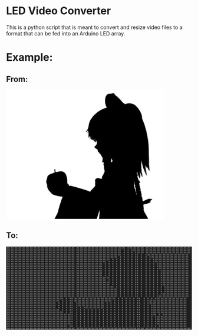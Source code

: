 # LED Video Converter

This is a python script that is meant to convert and resize video files to a format that can be fed
into an Arduino LED array.

# Example:
## From:
![ba1](https://raw.githubusercontent.com/joema-net-projects/ledvideoconverter/main/ba1.PNG)
## To:
![ba2](https://raw.githubusercontent.com/joema-net-projects/ledvideoconverter/main/ba2.PNG)
